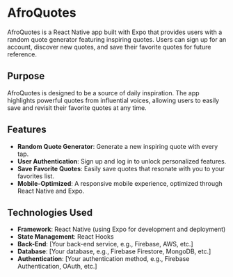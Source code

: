 # AfroQuotes

AfroQuotes is a React Native app built with Expo that provides users with a random quote generator featuring inspiring quotes. Users can sign up for an account, discover new quotes, and save their favorite quotes for future reference.

## Purpose
AfroQuotes is designed to be a source of daily inspiration. The app highlights powerful quotes from influential voices, allowing users to easily save and revisit their favorite quotes at any time.

## Features
- **Random Quote Generator**: Generate a new inspiring quote with every tap.
- **User Authentication**: Sign up and log in to unlock personalized features.
- **Save Favorite Quotes**: Easily save quotes that resonate with you to your favorites list.
- **Mobile-Optimized**: A responsive mobile experience, optimized through React Native and Expo.

## Technologies Used
- **Framework**: React Native (using Expo for development and deployment)
- **State Management**: React Hooks 
- **Back-End**: [Your back-end service, e.g., Firebase, AWS, etc.]
- **Database**: [Your database, e.g., Firebase Firestore, MongoDB, etc.]
- **Authentication**: [Your authentication method, e.g., Firebase Authentication, OAuth, etc.]

